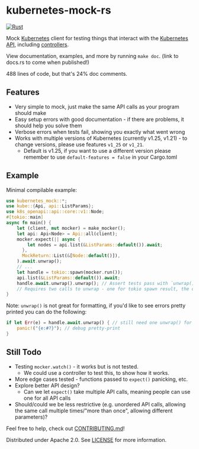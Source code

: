 # kubernetes-mock-rs

[![Rust](https://github.com/cisco-open/kubernetes-mock-rs/actions/workflows/rust.yml/badge.svg)](https://github.com/cisco-open/kubernetes-mock-rs/actions/workflows/rust.yml)

Mock [Kubernetes](https://kubernetes.io/) client for testing things that interact with the [Kubernetes API](https://kubernetes.io/docs/concepts/overview/kubernetes-api/), including [controllers](https://kubernetes.io/docs/concepts/architecture/controller/).

View documentation, examples, and more by running `make doc`. (link to docs.rs to come when published!)

488 lines of code, but that's 24% doc comments.

## Features
* Very simple to mock, just make the same API calls as your program should make
* Easy setup errors with good documentation - if there are problems, it should help you solve them
* Verbose errors when tests fail, showing you exactly what went wrong
* Works with multiple versions of Kubernetes (currently v1.25, v1.21) - to change versions, please use features `v1_25` or `v1_21`.
  * Default is v1.25, if you want to use a different version please remember to use `default-features = false` in your Cargo.toml

## Example

Minimal compilable example:

```rust
use kubernetes_mock::*;
use kube::{Api, api::ListParams};
use k8s_openapi::api::core::v1::Node;
#[tokio::main]
async fn main() {
    let (client, mut mocker) = make_mocker();
    let api: Api<Node> = Api::all(client);
    mocker.expect(|| async {
        let nodes = api.list(&ListParams::default()).await;
      },
      MockReturn::List(&[Node::default()]),
    ).await.unwrap();
    // ...
    let handle = tokio::spawn(mocker.run());
    api.list(&ListParams::default()).await;
    handle.await.unwrap().unwrap(); // Assert tests pass with `unwrap()`.
    // Requires two calls to unwrap - one for tokio spawn result, the other for the mocker result
}
```

Note: `unwrap()` is not great for formatting, if you'd like to see errors pretty printed you can do the following:
```rust
if let Err(e) = handle.await.unwrap() { // still need one unwrap() for tokio spawn
    panic!("{e:#?}"); // debug pretty-print
}
```


## Still Todo

* Testing `mocker.watch()` - it works but is not tested.
  * We could use a controller to test this, to show how it works.
* More edge cases tested - functions passed to `expect()` panicking, etc.
* Explore better API design?
  * Can we let `expect()` take multiple API calls, meaning people can use one for all API calls 
* Should/could we be less restrictive (e.g. unordered API calls, allowing the same call multiple times/"more than once", allowing different parameters)?

Feel free to help, check out [CONTRIBUTING.md](CONTRIBUTING.md)!

Distributed under Apache 2.0. See [LICENSE](LICENSE) for more information.
